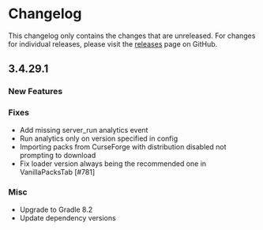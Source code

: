 # Changelog

This changelog only contains the changes that are unreleased. For changes for individual releases, please visit the
[releases](https://github.com/ATLauncher/ATLauncher/releases) page on GitHub.

## 3.4.29.1

### New Features

### Fixes
- Add missing server_run analytics event
- Run analytics only on version specified in config
- Importing packs from CurseForge with distribution disabled not prompting to download
- Fix loader version always being the recommended one in VanillaPacksTab [#781]

### Misc
- Upgrade to Gradle 8.2
- Update dependency versions
